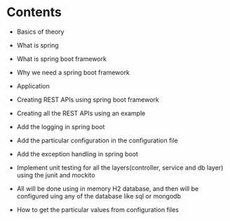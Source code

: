 # Contents
 * Basics of theory
  * What is spring
  * What is spring boot framework
  * Why we need a spring boot framework
  
 * Application
  * Creating REST APIs using spring boot framework
  * Creating all the REST APIs using an example
  * Add the logging in spring boot 
  * Add the particular configuration in the configuration file
  * Add the exception handling in spring boot
  * Implement unit testing for all the layers(controller, service and db layer) using the junit and mockito
  * All will be done using in memory H2 database, and then will be configured uing any of the database like sql or mongodb
  * How to get the particular values from configuration files
 
